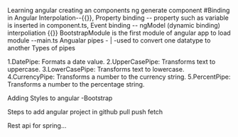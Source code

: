 Learning angular 
creating an components ng generate component <component name>
#Binding in Angular
Interpolation--{{}},
Property binding -- property such as variable is inserted in component.ts,
Event binding -- ngModel (dynamic binding)
interpoliation {{}}
BootstrapModule is the first module of angular app to load module --main.ts
Angualar pipes - | -used to convert one datatype to another
Types of pipes
  
1.DatePipe: Formats a date value.
2.UpperCasePipe: Transforms text to uppercase.
3.LowerCasePipe: Transforms text to lowercase.
4.CurrencyPipe: Transforms a number to the currency string.
5.PercentPipe: Transforms a number to the percentage string.

Adding Styles to angular
-Bootstrap

  
  Steps to add angular project in github
  pull
  push 
  fetch
  
  Rest api for spring...
